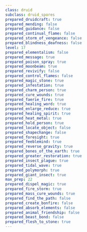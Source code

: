 ```yaml
---
class: druid
subclass: druid_spores
prepared_druidcraft: true
prepared_mending: false
prepared_guidance: false
prepared_continual_flame: false
prepared_storm_of_vengeance: false
prepared_blindness_deafness: false
level: 17
prepared_elementalism: false
prepared_message: true
prepared_poison_spray: true
prepared_moonbeam: true
prepared_revivify: false
prepared_control_flames: false
prepared_magic_stone: true
prepared_infestation: true
prepared_charm_person: true
prepared_cure_wounds: true
prepared_faerie_fire: true
prepared_healing_word: true
prepared_enlarge_reduce: true
prepared_healing_spirit: true
prepared_heat_metal: true
prepared_hold_person: true
prepared_locate_object: false
prepared_shapechange: false
prepared_foresight: true
prepared_feeblemind: true
prepared_reverse_gravity: true
prepared_bones_of_the_earth: true
prepared_greater_restoration: true
prepared_insect_plague: true
prepared_tidal_wave: true
prepared_polymorph: true
prepared_giant_insect: true
max_prep: 22
prepared_dispel_magic: true
prepared_fire_storm: true
prepared_mass_cure_wounds: true
prepared_find_the_path: false
prepared_create_bonfire: false
prepared_absorb_elements: false
prepared_animal_friendship: false
prepared_beast_bond: false
prepared_flesh_to_stone: true
---
```

